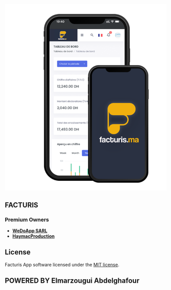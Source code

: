 <p align="center">
    <a href="https://facturis.ma" target="_blank">
        <img src="./screen.png" >
    </a>
</p>

## FACTURIS

### Premium Owners

- **[WeDoApp SARL](https://wedoapp.ma/)**
- **[HaymacProduction](https://haymacproduction.ma/)**


## License

Facturis App software licensed under the [MIT license](https://opensource.org/licenses/MIT).
## POWERED BY Elmarzougui Abdelghafour

